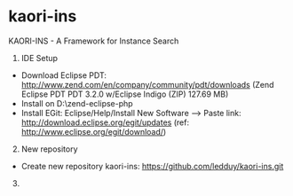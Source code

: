 kaori-ins
=========

KAORI-INS - A Framework for Instance Search

1. IDE Setup
- Download Eclipse PDT: http://www.zend.com/en/company/community/pdt/downloads (Zend Eclipse PDT  PDT 3.2.0 w/Eclipse Indigo	(ZIP) 127.69 MB)
- Install on D:\zend-eclipse-php
- Install EGit: Eclipse/Help/Install New Software --> Paste link: http://download.eclipse.org/egit/updates (ref: http://www.eclipse.org/egit/download/)
2. New repository
- Create new repository kaori-ins: https://github.com/ledduy/kaori-ins.git
3. 
